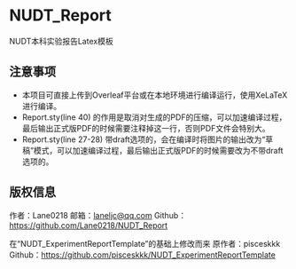 # NUDT_Report
NUDT本科实验报告Latex模板

## 注意事项
- 本项目可直接上传到Overleaf平台或在本地环境进行编译运行，使用XeLaTeX进行编译。
- Report.sty(line 40) 的作用是取消对生成的PDF的压缩，可以加速编译过程，最后输出正式版PDF的时候需要注释掉这一行，否则PDF文件会特别大。
- Report.sty(line 27-28) 带draft选项的，会在编译时将图片的输出改为“草稿”模式，可以加速编译过程，最后输出正式版PDF的时候需要改为不带draft选项的。

## 版权信息
作者：Lane0218
邮箱：laneljc@qq.com
Github：https://github.com/Lane0218/NUDT_Report

在“NUDT_ExperimentReportTemplate”的基础上修改而来
原作者：pisceskkk
Github：https://github.com/pisceskkk/NUDT_ExperimentReportTemplate